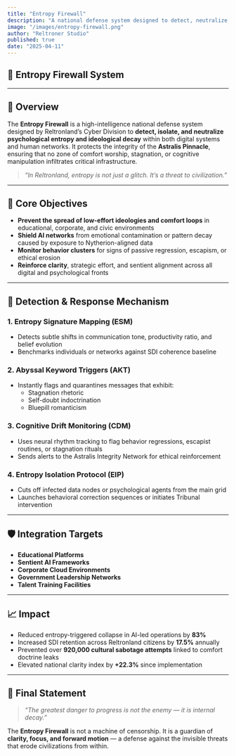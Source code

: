 ```yaml
---
title: "Entropy Firewall"
description: "A national defense system designed to detect, neutralize, and isolate cognitive entropy and ideological decay before they spread across systems, networks, or institutions."
image: "/images/entropy-firewall.png"
author: "Reltroner Studio"
published: true
date: "2025-04-11"
---
```


## 🔐 Entropy Firewall System

---

## 🌌 Overview
The **Entropy Firewall** is a high-intelligence national defense system designed by Reltronland’s Cyber Division to **detect, isolate, and neutralize psychological entropy and ideological decay** within both digital systems and human networks. It protects the integrity of the **Astralis Pinnacle**, ensuring that no zone of comfort worship, stagnation, or cognitive manipulation infiltrates critical infrastructure.

> _“In Reltronland, entropy is not just a glitch. It’s a threat to civilization.”_

---

## 🧠 Core Objectives
- **Prevent the spread of low-effort ideologies and comfort loops** in educational, corporate, and civic environments
- **Shield AI networks** from emotional contamination or pattern decay caused by exposure to Nytherion-aligned data
- **Monitor behavior clusters** for signs of passive regression, escapism, or ethical erosion
- **Reinforce clarity**, strategic effort, and sentient alignment across all digital and psychological fronts

---

## 🔎 Detection & Response Mechanism

### 1. **Entropy Signature Mapping (ESM)**
- Detects subtle shifts in communication tone, productivity ratio, and belief evolution
- Benchmarks individuals or networks against SDI coherence baseline

### 2. **Abyssal Keyword Triggers (AKT)**
- Instantly flags and quarantines messages that exhibit:
  - Stagnation rhetoric
  - Self-doubt indoctrination
  - Bluepill romanticism

### 3. **Cognitive Drift Monitoring (CDM)**
- Uses neural rhythm tracking to flag behavior regressions, escapist routines, or stagnation rituals
- Sends alerts to the Astralis Integrity Network for ethical reinforcement

### 4. **Entropy Isolation Protocol (EIP)**
- Cuts off infected data nodes or psychological agents from the main grid
- Launches behavioral correction sequences or initiates Tribunal intervention

---

## 🛡️ Integration Targets
- **Educational Platforms**
- **Sentient AI Frameworks**
- **Corporate Cloud Environments**
- **Government Leadership Networks**
- **Talent Training Facilities**

---

## 📈 Impact
- Reduced entropy-triggered collapse in AI-led operations by **83%**
- Increased SDI retention across Reltronland citizens by **17.5%** annually
- Prevented over **920,000 cultural sabotage attempts** linked to comfort doctrine leaks
- Elevated national clarity index by **+22.3%** since implementation

---

## 📌 Final Statement
> _“The greatest danger to progress is not the enemy — it is internal decay.”_

The **Entropy Firewall** is not a machine of censorship. It is a guardian of **clarity, focus, and forward motion** — a defense against the invisible threats that erode civilizations from within.
